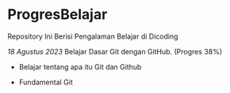 # ProgresBelajar
Repository Ini Berisi Pengalaman Belajar di Dicoding

*18 Agustus 2023*
Belajar Dasar Git dengan GitHub. (Progres 38%)

* Belajar tentang apa itu Git dan Github

* Fundamental Git
